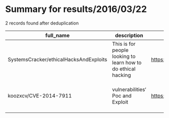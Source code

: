 
# Summary for results/2016/03/22
    
2 records found after deduplication

| full_name | description | html_url | matched_list | matched_count | pushed_at | size | stargazers_count | language | forks_count |
|----------------------------------------|---------------------------------------------------------------|-----------------------------------------------------------|------------------------------------------------------|-----------------|---------------------------|--------|--------------------|------------|---------------|
| SystemsCracker/ethicalHacksAndExploits | This is for people looking to learn how to do ethical hacking | https://github.com/SystemsCracker/ethicalHacksAndExploits | ['exploit'] | 1 | 2016-03-22 04:50:08+00:00 | 11 | 3 | C++ | 1 |
| koozxcv/CVE-2014-7911 | vulnerabilities‘ Poc and Exploit | https://github.com/koozxcv/CVE-2014-7911 | ['cve poc', 'cve-2', 'exploit', 'vulnerability poc'] | 4 | 2016-03-22 03:32:29+00:00 | 114 | 1 | Java | 1 |
